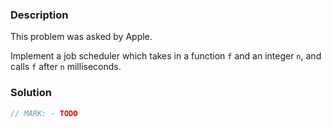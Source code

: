 ### Description

This problem was asked by Apple.

Implement a job scheduler which takes in a function `f` and an integer `n`, and calls `f` after `n` milliseconds.

### Solution

```swift
// MARK: - TODO
```